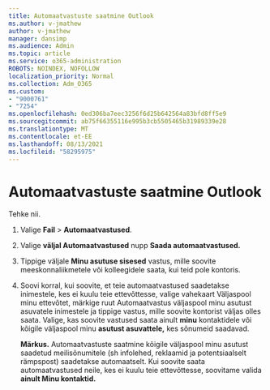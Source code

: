 ```yaml
---
title: Automaatvastuste saatmine Outlook
ms.author: v-jmathew
author: v-jmathew
manager: dansimp
ms.audience: Admin
ms.topic: article
ms.service: o365-administration
ROBOTS: NOINDEX, NOFOLLOW
localization_priority: Normal
ms.collection: Adm_O365
ms.custom:
- "9000761"
- "7254"
ms.openlocfilehash: 0ed306ba7eec3256f6d25b642564a83bfd8ff5e9
ms.sourcegitcommit: ab75f66355116e995b3cb5505465b31989339e28
ms.translationtype: MT
ms.contentlocale: et-EE
ms.lasthandoff: 08/13/2021
ms.locfileid: "58295975"
---
```

# <a name="send-automatic-replies-from-outlook"></a>Automaatvastuste saatmine Outlook

Tehke nii.

1. Valige **Fail**  >  **Automaatvastused**.
2. Valige **väljal Automaatvastused** nupp **Saada automaatvastused.**
3. Tippige väljale **Minu asutuse sisesed** vastus, mille soovite meeskonnaliikmetele või kolleegidele saata, kui teid pole kontoris.
4. Soovi korral, kui soovite, et teie automaatvastused saadetakse inimestele, kes  ei kuulu teie  ettevõttesse, valige vahekaart Väljaspool minu ettevõtet, märkige ruut Automaatvastus väljaspool minu asutust asuvatele inimestele ja tippige vastus, mille soovite kontorist väljas olles saata. Valige, kas soovite vastused saata ainult **minu** kontaktidele või kõigile väljaspool minu **asutust asuvattele,** kes sõnumeid saadavad.

    **Märkus.** Automaatvastuste  saatmine kõigile väljaspool minu asutust saadetud meilisõnumitele (sh infolehed, reklaamid ja potentsiaalselt rämpspost) saadetakse automaatselt. Kui soovite saata automaatvastused neile, kes ei kuulu teie ettevõttesse, soovitame valida **ainult Minu kontaktid.**
